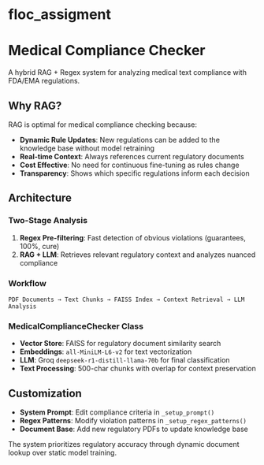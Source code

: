 # floc_assigment
# Medical Compliance Checker

A hybrid RAG + Regex system for analyzing medical text compliance with FDA/EMA regulations.

## Why RAG?

RAG is optimal for medical compliance checking because:
- **Dynamic Rule Updates**: New regulations can be added to the knowledge base without model retraining
- **Real-time Context**: Always references current regulatory documents
- **Cost Effective**: No need for continuous fine-tuning as rules change
- **Transparency**: Shows which specific regulations inform each decision

## Architecture

### Two-Stage Analysis
1. **Regex Pre-filtering**: Fast detection of obvious violations (guarantees, 100%, cure)
2. **RAG + LLM**: Retrieves relevant regulatory context and analyzes nuanced compliance

### Workflow
```
PDF Documents → Text Chunks → FAISS Index → Context Retrieval → LLM Analysis
```

### MedicalComplianceChecker Class
- **Vector Store**: FAISS for regulatory document similarity search
- **Embeddings**: `all-MiniLM-L6-v2` for text vectorization  
- **LLM**: Groq `deepseek-r1-distill-llama-70b` for final classification
- **Text Processing**: 500-char chunks with overlap for context preservation

## Customization

- **System Prompt**: Edit compliance criteria in `_setup_prompt()`
- **Regex Patterns**: Modify violation patterns in `_setup_regex_patterns()`
- **Document Base**: Add new regulatory PDFs to update knowledge base

The system prioritizes regulatory accuracy through dynamic document lookup over static model training.
